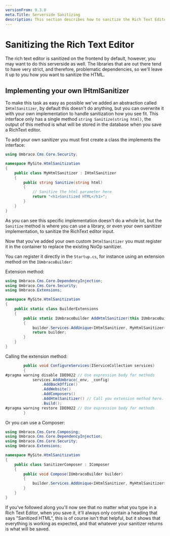```yaml
---
versionFrom: 9.3.0
meta.Title: Serverside Sanitizing
description: This section describes how to sanitize the Rich Text Editor serverside
---
```


# Sanitizing the Rich Text Editor

The rich text editor is sanitized on the frontend by default, however, you may want to do this serverside as well. The libraries that are out there tend to have very strict, and therefore, problematic dependencies, so we'll leave it up to you how you want to sanitize the HTML.

## Implementing your own IHtmlSanitizer

To make this task as easy as possible we've added an abstraction called `IHtmlSanitizer`, by default this doesn't do anything, but you can overwrite it with your own implementation to handle sanitization how you see fit. This interface only has a single method `string Sanitize(string html)`, the output of this method is what will be stored in the database when you save a RichText editor.

To add your own sanitizer you must first create a class the implements the interface:

```c#
using Umbraco.Cms.Core.Security;

namespace MySite.HtmlSanitization
{
    public class MyHtmlSanitizer : IHtmlSanitizer
    {
        public string Sanitize(string html)
        {
            // Sanitize the html parameter here
            return "<h1>Sanitized HTML</h1>";
        }
    }
}
```

As you can see this specific implementation doesn't do a whole lot, but the `Sanitize` method is where you can use a library, or even your own sanitizer implementation, to sanitize the RichText editor input.

Now that you've added your own custom `IHtmlSanitizer` you must register it in the container to replace the existing NoOp sanitizer.

You can register it directly in the `Startup.cs`, for instance using an extension method on the `IUmbracoBuilder`:

Extension method:

```c#
using Umbraco.Cms.Core.DependencyInjection;
using Umbraco.Cms.Core.Security;
using Umbraco.Extensions;

namespace MySite.HtmlSanitization
{
    public static class BuilderExtensions
    {
        public static IUmbracoBuilder AddHtmlSanitizer(this IUmbracoBuilder builder)
        {
            builder.Services.AddUnique<IHtmlSanitizer, MyHtmlSanitizer>();
            return builder;
        }
    }
}
```

Calling the extension method:

```c#
        public void ConfigureServices(IServiceCollection services)
        {
#pragma warning disable IDE0022 // Use expression body for methods
            services.AddUmbraco(_env, _config)
                .AddBackOffice()
                .AddWebsite()
                .AddComposers()
                .AddHtmlSanitizer() // Call you extension method here.
                .Build();
#pragma warning restore IDE0022 // Use expression body for methods
        }
```

Or you can use a Composer:

```c#
using Umbraco.Cms.Core.Composing;
using Umbraco.Cms.Core.DependencyInjection;
using Umbraco.Cms.Core.Security;
using Umbraco.Extensions;

namespace MySite.HtmlSanitization
{
    public class SanitizerComposer : IComposer
    {
        public void Compose(IUmbracoBuilder builder)
        {
            builder.Services.AddUnique<IHtmlSanitizer, MyHtmlSanitizer>();
        }
    }
}
```

If you've followed along you'll now see that no matter what you type in a Rich Text Editor, when you save it, it'll always only contain a heading that says "Sanitized HTML", this is of course isn't that helpful, but it shows that everything is working as expected, and that whatever your sanitizer returns is what will be saved.
